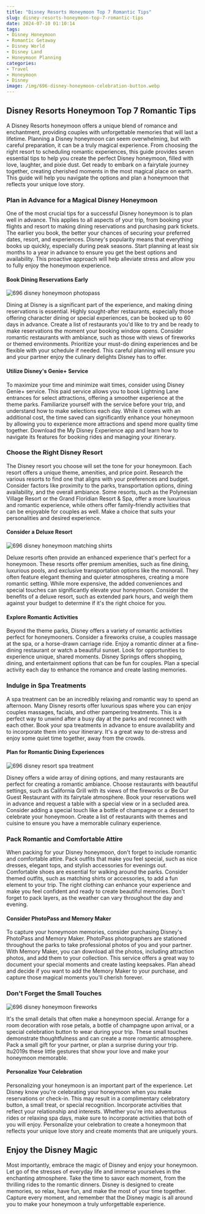 ```yaml
---
title: "Disney Resorts Honeymoon Top 7 Romantic Tips"
slug: disney-resorts-honeymoon-top-7-romantic-tips
date: 2024-07-10 01:10:14
tags:
- Disney Honeymoon
- Romantic Getaway
- Disney World
- Disney Land
- Honeymoon Planning
categories:
- Travel
- Honeymoon
- Disney
image: /img/696-disney-honeymoon-celebration-button.webp 
---
```

## Disney Resorts Honeymoon Top 7 Romantic Tips

A Disney Resorts honeymoon offers a unique blend of romance and enchantment, providing couples with unforgettable memories that will last a lifetime. Planning a Disney honeymoon can seem overwhelming, but with careful preparation, it can be a truly magical experience. From choosing the right resort to scheduling romantic experiences, this guide provides seven essential tips to help you create the perfect Disney honeymoon, filled with love, laughter, and pixie dust. Get ready to embark on a fairytale journey together, creating cherished moments in the most magical place on earth. This guide will help you navigate the options and plan a honeymoon that reflects your unique love story.

### Plan in Advance for a Magical Disney Honeymoon

One of the most crucial tips for a successful Disney honeymoon is to plan well in advance. This applies to all aspects of your trip, from booking your flights and resort to making dining reservations and purchasing park tickets. The earlier you book, the better your chances of securing your preferred dates, resort, and experiences. Disney's popularity means that everything books up quickly, especially during peak seasons. Start planning at least six months to a year in advance to ensure you get the best options and availability. This proactive approach will help alleviate stress and allow you to fully enjoy the honeymoon experience.

#### Book Dining Reservations Early

![696 disney honeymoon photopass](/img/696-disney-honeymoon-photopass.webp)

Dining at Disney is a significant part of the experience, and making dining reservations is essential. Highly sought-after restaurants, especially those offering character dining or special experiences, can be booked up to 60 days in advance. Create a list of restaurants you'd like to try and be ready to make reservations the moment your booking window opens. Consider romantic restaurants with ambiance, such as those with views of fireworks or themed environments. Prioritize your must-do dining experiences and be flexible with your schedule if needed. This careful planning will ensure you and your partner enjoy the culinary delights Disney has to offer.

#### Utilize Disney's Genie+ Service

To maximize your time and minimize wait times, consider using Disney Genie+ service. This paid service allows you to book Lightning Lane entrances for select attractions, offering a smoother experience at the theme parks. Familiarize yourself with the service before your trip, and understand how to make selections each day. While it comes with an additional cost, the time saved can significantly enhance your honeymoon by allowing you to experience more attractions and spend more quality time together. Download the My Disney Experience app and learn how to navigate its features for booking rides and managing your itinerary.

### Choose the Right Disney Resort

The Disney resort you choose will set the tone for your honeymoon. Each resort offers a unique theme, amenities, and price point. Research the various resorts to find one that aligns with your preferences and budget. Consider factors like proximity to the parks, transportation options, dining availability, and the overall ambiance. Some resorts, such as the Polynesian Village Resort or the Grand Floridian Resort & Spa, offer a more luxurious and romantic experience, while others offer family-friendly activities that can be enjoyable for couples as well. Make a choice that suits your personalities and desired experience.

#### Consider a Deluxe Resort

![696 disney honeymoon matching shirts](/img/696-disney-honeymoon-matching-shirts.webp)

Deluxe resorts often provide an enhanced experience that's perfect for a honeymoon. These resorts offer premium amenities, such as fine dining, luxurious pools, and exclusive transportation options like the monorail. They often feature elegant theming and quieter atmospheres, creating a more romantic setting. While more expensive, the added conveniences and special touches can significantly elevate your honeymoon. Consider the benefits of a deluxe resort, such as extended park hours, and weigh them against your budget to determine if it's the right choice for you.

#### Explore Romantic Activities

Beyond the theme parks, Disney offers a variety of romantic activities perfect for honeymooners. Consider a fireworks cruise, a couples massage at the spa, or a horse-drawn carriage ride. Enjoy a romantic dinner at a fine-dining restaurant or watch a beautiful sunset. Look for opportunities to experience unique, shared moments. Disney Springs offers shopping, dining, and entertainment options that can be fun for couples. Plan a special activity each day to enhance the romance and create lasting memories.

### Indulge in Spa Treatments

A spa treatment can be an incredibly relaxing and romantic way to spend an afternoon. Many Disney resorts offer luxurious spas where you can enjoy couples massages, facials, and other pampering treatments. This is a perfect way to unwind after a busy day at the parks and reconnect with each other. Book your spa treatments in advance to ensure availability and to incorporate them into your itinerary. It's a great way to de-stress and enjoy some quiet time together, away from the crowds.

#### Plan for Romantic Dining Experiences

![696 disney resort spa treatment](/img/696-disney-resort-spa-treatment.webp)

Disney offers a wide array of dining options, and many restaurants are perfect for creating a romantic ambiance. Choose restaurants with beautiful settings, such as California Grill with its views of the fireworks or Be Our Guest Restaurant with its fairytale atmosphere. Book your reservations well in advance and request a table with a special view or in a secluded area. Consider adding a special touch like a bottle of champagne or a dessert to celebrate your honeymoon. Create a list of restaurants with themes and cuisine to ensure you have a memorable culinary experience.

### Pack Romantic and Comfortable Attire

When packing for your Disney honeymoon, don't forget to include romantic and comfortable attire. Pack outfits that make you feel special, such as nice dresses, elegant tops, and stylish accessories for evenings out. Comfortable shoes are essential for walking around the parks. Consider themed outfits, such as matching shirts or accessories, to add a fun element to your trip. The right clothing can enhance your experience and make you feel confident and ready to create beautiful memories. Don't forget to pack layers, as the weather can vary throughout the day and evening.

#### Consider PhotoPass and Memory Maker

To capture your honeymoon memories, consider purchasing Disney's PhotoPass and Memory Maker. PhotoPass photographers are stationed throughout the parks to take professional photos of you and your partner. With Memory Maker, you can download all the photos, including attraction photos, and add them to your collection. This service offers a great way to document your special moments and create lasting keepsakes. Plan ahead and decide if you want to add the Memory Maker to your purchase, and capture those magical moments you'll cherish forever.

### Don't Forget the Small Touches

![696 disney honeymoon fireworks](/img/696-disney-honeymoon-fireworks.webp)

It's the small details that often make a honeymoon special. Arrange for a room decoration with rose petals, a bottle of champagne upon arrival, or a special celebration button to wear during your trip. These small touches demonstrate thoughtfulness and can create a more romantic atmosphere. Pack a small gift for your partner, or plan a surprise during your trip. Itu2019s these little gestures that show your love and make your honeymoon memorable.

#### Personalize Your Celebration

Personalizing your honeymoon is an important part of the experience. Let Disney know you're celebrating your honeymoon when you make reservations or check-in. This may result in a complimentary celebratory button, a small treat, or special recognition. Incorporate activities that reflect your relationship and interests. Whether you're into adventurous rides or relaxing spa days, make sure to incorporate activities that both of you will enjoy. Personalize your celebration to create a honeymoon that reflects your unique love story and create moments that are uniquely yours.

## Enjoy the Disney Magic

Most importantly, embrace the magic of Disney and enjoy your honeymoon. Let go of the stresses of everyday life and immerse yourselves in the enchanting atmosphere. Take the time to savor each moment, from the thrilling rides to the romantic dinners. Disney is designed to create memories, so relax, have fun, and make the most of your time together. Capture every moment, and remember that the Disney magic is all around you to make your honeymoon a truly unforgettable experience.

